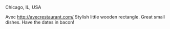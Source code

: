 Chicago, IL, USA

Avec
http://avecrestaurant.com/
Stylish little wooden rectangle. Great small dishes. Have the dates in bacon!


